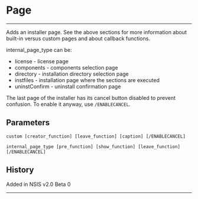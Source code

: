 # Page

---

Adds an installer page. See the above sections for more information about built-in versus custom pages and about callback functions.

internal_page_type can be:

* license - license page
* components - components selection page
* directory - installation directory selection page
* instfiles - installation page where the sections are executed
* uninstConfirm - uninstall confirmation page

The last page of the installer has its cancel button disabled to prevent confusion. To enable it anyway, use `/ENABLECANCEL`.

## Parameters

    custom [creator_function] [leave_function] [caption] [/ENABLECANCEL]

	internal_page_type [pre_function] [show_function] [leave_function] [/ENABLECANCEL]

## History

Added in NSIS v2.0 Beta 0

---
